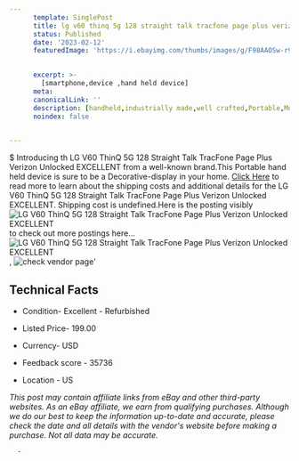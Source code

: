 ```yaml
---
      template: SinglePost
      title: lg v60 thinq 5g 128 straight talk tracfone page plus verizon unlocked excellent
      status: Published
      date: '2023-02-12'
      featuredImage: 'https://i.ebayimg.com/thumbs/images/g/F98AAOSw-r9iHnPo/s-l225.jpg'
       

      excerpt: >-
        [smartphone,device ,hand held device]
      meta:
      canonicalLink: ''
      description: [handheld,industrially made,well crafted,Portable,Mobile,Compact,Convenient,Lightweight,Maneuverable,Man-portable,Miniature,Carriable,Hand-held,Light,Holdable,Transportable,Mobile device,Pocket-sized,On-the-go,Wireless,Cordless,Compact size,Convenient size, smartphone,device ,hand held device]
      noindex: false
      

---
```

$
      Introducing th LG V60 ThinQ 5G 128 Straight Talk TracFone Page Plus Verizon Unlocked EXCELLENT from a well-known brand.This Portable hand held device is sure to be a Decorative-display in your home. [Click Here](https://www.ebay.com/itm/255412834904?hash=item3b77ca9258%3Ag%3AF98AAOSw-r9iHnPo&mkevt=1&mkcid=1&mkrid=711-53200-19255-0&campid=%253CePNCampaignId%253E&customid=%253CreferenceId%253E&toolid=10049) to read more to learn about the shipping costs and additional details for the LG V60 ThinQ 5G 128 Straight Talk TracFone Page Plus Verizon Unlocked EXCELLENT. Shipping cost is undefined.Here is the posting visibly ![LG V60 ThinQ 5G 128 Straight Talk TracFone Page Plus Verizon Unlocked EXCELLENT](https://i.ebayimg.com/thumbs/images/g/F98AAOSw-r9iHnPo/s-l225.jpg) to check out more postings here... ![LG V60 ThinQ 5G 128 Straight Talk TracFone Page Plus Verizon Unlocked EXCELLENT](https://i.ebayimg.com/images/g/F98AAOSw-r9iHnPo/s-l1600.jpg), ![check vendor page](https://origin-galleryplus.ebayimg.com/ws/web/255412834904_2_0_1/225x225.jpg,https://origin-galleryplus.ebayimg.com/ws/web/255412834904_3_0_1/225x225.jpg,https://origin-galleryplus.ebayimg.com/ws/web/255412834904_4_0_1/225x225.jpg,https://origin-galleryplus.ebayimg.com/ws/web/255412834904_5_0_1/225x225.jpg,https://origin-galleryplus.ebayimg.com/ws/web/255412834904_6_0_1/225x225.jpg,https://origin-galleryplus.ebayimg.com/ws/web/255412834904_7_0_1/225x225.jpg,https://origin-galleryplus.ebayimg.com/ws/web/255412834904_8_0_1/225x225.jpg,https://origin-galleryplus.ebayimg.com/ws/web/255412834904_9_0_1/225x225.jpg,https://origin-galleryplus.ebayimg.com/ws/web/255412834904_10_0_1/225x225.jpg,https://origin-galleryplus.ebayimg.com/ws/web/255412834904_11_0_1/225x225.jpg,https://origin-galleryplus.ebayimg.com/ws/web/255412834904_12_0_1/225x225.jpg)'

      

 ## Technical Facts 



     
      

 - Condition- Excellent - Refurbished 


      

 - Listed Price- 199.00 


      

 - Currency- USD 


      

 - Feedback score - 35736 


      

 - Location - US 


      
      

 *_This post may contain affiliate links from eBay and other third-party websites. As an eBay affiliate, we earn from qualifying purchases. Although we do our best to keep the information up-to-date and accurate, please check the date and all details with the vendor's website before making a purchase. Not all data may be accurate._*




      -
